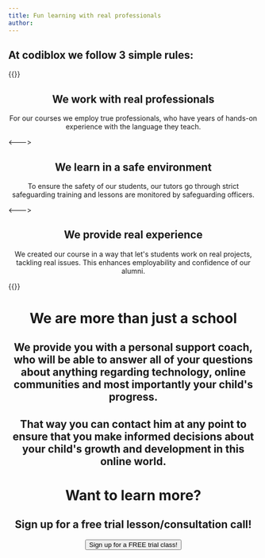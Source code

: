```yaml
---
title: Fun learning with real professionals
author: 
---
```


<h2>At codiblox we follow 3 simple rules:</h2>

{{<columns widths="33% 33% 33%" align="center">}}

<center><h2>We work with real professionals</h2>
<p>For our courses we employ true professionals, who have years of hands-on experience with the language they teach.</p>
</center>

<--->

<center><h2>We learn in a safe environment</h2>
<p>To ensure the safety of our students, our tutors go through strict safeguarding training and lessons are monitored by safeguarding officers.</p>
</center>

<--->
<center><h2>We provide real experience</h2>
<p>We created our course in a way that let's students work on real projects, tackling real issues. This enhances employability and confidence of our alumni.</p>
</center>
{{</columns>}}

<div class="separator"></div>

<center><h1>We are more than just a school</h1>
<h2>We provide you with a personal support coach, who will be able to answer all of your questions about anything regarding technology, online communities and most importantly your child's progress.</h2>

<h2>That way you can contact him at any point to ensure that you make informed decisions about your child's growth and development in this online world.</h2>
</center>

<div class="separator"></div>

<center><h1>Want to learn more?</h1>
<h2>Sign up for a free trial lesson/consultation call!</h2></center>

<p align="center"><button type="button" onclick="window.location.href='/contact#trial';">Sign up for a FREE trial class!</button></p>
